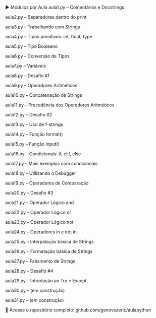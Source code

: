 ▶️ Módulos por Aula
aula1.py – Comentários e Docstrings

aula2.py – Separadores dentro do print

aula3.py – Trabalhando com Strings

aula4.py – Tipos primitivos: int, float, type

aula5.py – Tipo Booleano

aula6.py – Conversão de Tipos

aula7.py – Variáveis

aula8.py – Desafio #1

aula9.py – Operadores Aritméticos

aula10.py – Concatenação de Strings

aula11.py – Precedência dos Operadores Aritméticos

aula12.py – Desafio #2

aula13.py – Uso de f-strings

aula14.py – Função format()

aula15.py – Função input()

aula16.py – Condicionais: if, elif, else

aula17.py – Mais exemplos com condicionais

aula18.py – Utilizando o Debugger

aula19.py – Operadores de Comparação

aula20.py – Desafio #3

aula21.py – Operador Lógico and

aula22.py – Operador Lógico or

aula23.py – Operador Lógico not

aula24.py – Operadores in e not in

aula25.py – Interpolação básica de Strings

aula26.py – Formatação básica de Strings

aula27.py – Fatiamento de Strings

aula28.py – Desafio #4

aula29.py – Introdução ao Try e Except

aula30.py – (em construção)

aula31.py – (em construção)


📁 Acesse o repositório completo:
github.com/genovezeric/aulapython